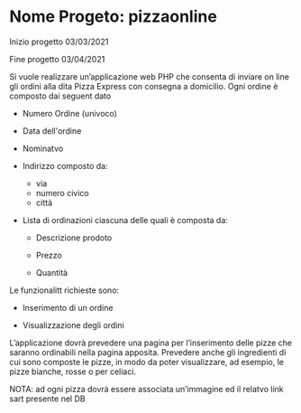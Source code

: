 # Nome Progeto: pizzaonline

Inizio progetto 03/03/2021

Fine progetto 03/04/2021

Si vuole realizzare un’applicazione web PHP che consenta di inviare on line gli ordini alla dita Pizza
Express con consegna a domicilio.
Ogni ordine è composto dai seguent dato

- Numero Ordine (univoco)

- Data dell'ordine

- Nominatvo

- Indirizzo composto da:
  - via
  - numero civico
  - città

- Lista di ordinazioni ciascuna delle quali è composta da:

  - Descrizione prodoto

  - Prezzo

  - Quantità
  
Le funzionalitt richieste sono:

- Inserimento di un ordine

- Visualizzazione degli ordini

L’applicazione dovrà prevedere una pagina per l’inserimento delle pizze che saranno ordinabili
nella pagina apposita. Prevedere anche gli ingredienti di cui sono composte le pizze, in modo da
poter visualizzare, ad esempio, le pizze bianche, rosse o per celiaci.

NOTA: ad ogni pizza dovrà essere associata un’immagine ed il relatvo link sart presente nel DB
